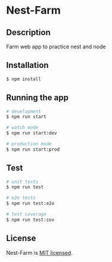 # Nest-Farm

## Description

Farm web app to practice nest and node

## Installation

```bash
$ npm install
```

## Running the app

```bash
# development
$ npm run start

# watch mode
$ npm run start:dev

# production mode
$ npm run start:prod
```

## Test

```bash
# unit tests
$ npm run test

# e2e tests
$ npm run test:e2e

# test coverage
$ npm run test:cov
```

## License

  Nest-Farm is [MIT licensed](https://github.com/joelpaulkoch/nest-farm/blob/main/LICENSE).
